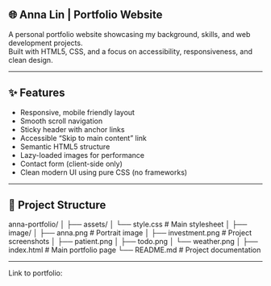 ## 🌐 Anna Lin | Portfolio Website

A personal portfolio website showcasing my background, skills, and web development projects.  
Built with HTML5, CSS, and a focus on accessibility, responsiveness, and clean design.

---

## ✨ Features

- Responsive, mobile friendly layout  
- Smooth scroll navigation  
- Sticky header with anchor links  
- Accessible “Skip to main content” link  
- Semantic HTML5 structure  
- Lazy-loaded images for performance  
- Contact form (client-side only)  
- Clean modern UI using pure CSS (no frameworks)

---

## 🧱 Project Structure

anna-portfolio/
│
├── assets/
│   └── style.css          # Main stylesheet
│
├── image/
│   ├── anna.png           # Portrait image
│   ├── investment.png     # Project screenshots
│   ├── patient.png
│   ├── todo.png
│   └── weather.png
│
├── index.html             # Main portfolio page
└── README.md              # Project documentation

---

Link to portfolio: 
